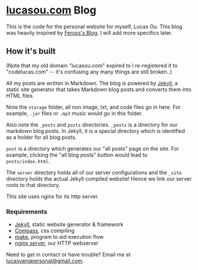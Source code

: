 # [lucasou.com](http://lucasou.com) Blog

This is the code for the personal website for myself, Lucas Ou.
This blog was heavily inspired by [Feross's Blog](http://feross.org). 
I will add more specifics later.

## How it's built

(Note that my old domain "lucasou.com" expired to I re-registered it to "codelucas.com" -- it's confusing any many things are still broken..)

All my posts are written in Markdown. The blog is powered by [Jekyll](http://github.com/mojombo/jekyll), a static site generator that takes Markdown blog posts and converts them into HTML files.

Note the `storage` folder, all non image, txt, and code files go in here. For example, `.jar` files or `.mp3` music would go in this folder.

Also note the `_posts` and `posts` directories. `_posts` is a directory for our markdown blog posts. In Jekyll, it is a special directory which is identified as a holder for all blog posts. 

`post` is a directory which generates our "all posts" page on the site. For example, clicking the "all blog posts" button would lead to `posts/index.html`.

The `server` directory holds all of our server configurations and the `_site` directory holds the actual Jekyll compiled website! Hence we link our server roots to that directory.

This site uses nginx for its http server.

### Requirements

- [Jekyll](http://jekyllrb.com/), static website generator & framework
- [Compass](http://compass-style.org/), css compiling
- [make](https://www.gnu.org/software/make/), program to aid execution flow
- [nginx server](http://wiki.nginx.org/Main), our HTTP webserver

Need to get in contact or have trouble? Email me at lucasyangpersonal@gmail.com.

